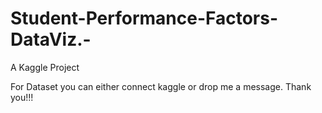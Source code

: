 # Student-Performance-Factors-DataViz.-
A Kaggle Project

For Dataset you can either connect kaggle or drop me a message.
Thank you!!!
